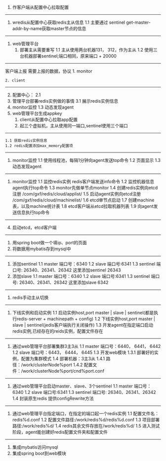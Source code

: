 1. 作客户端从配置中心拉取配置
------------------------------------------------
1. wredis从配置中心获取redis主从信息
    1.1 主要通过 sentinel get-master-addr-by-name获取master节点的信息
------------------------------------------------
1. web管理平台
    1. 部署主从需要重写
        1.1 主从使用两台机器131， 312，作为主从
        1.2 使用三台机器部署sentinel;端口相同，原来端口 + 20000
------------------------------------------------  
客户端上报
    需要上报的数据，协议
    1. monitor
    
    2. client
------------------------------------------------      
2. 配置中心：
    2.1
3. 管理平台部署redis实例做的事情
    3.1 展示redis实例信息
1. monitor监控
    1.3 动态发现agent
4. web管理平台生成appkey
    1. client从配置中心拉取app配置
    2. 起三个虚拟机，主从使用同一端口,sentinel使用三个端口
------------------------------------------------        
    1.1 获取redis实例信息
    1.2 redis配置添加max_memory配置项
------------------------------------------------    
1. monitor监控
    1.1 使用线程池，每隔1分钟向agent发送top命令
    1.2 页面显示
    1.3 动态发现agent
------------------------------------------------
1. monitor监控
    1.1 监控redis实例 redis客户端发送info命令
    1.2 监控机器信息 agent执行top命令
    1.3 monitor先做单节点monitor
    1.4 创建redis实例向etcd注册 /com/gxf/redis/cloud/applist/
    1.5 启动agent实例向etcd注册 /com/gxf/redis/cloud/machinelist/
    1.6 etcd单节点启动
    1.7 创建machine表，以及machine统计表
    1.8 etcd客户端从etcd拉取机器列表
    1.9 向agent发送信息执行top命令     
------------------------------------------------
4. 启动etcd，etcd客户端    
------------------------------------------------
1. 用spring boot做一个填ip、port的页面
2. 将数据用mybatis存到mysql中
------------------------------------------------
1. 添加sentinel 
    1.1 master 端口号：6340
    1.2 slave 端口号:6341
    1.3 sentinel 端口号: 26340、26341、26342
    这里添加sentinel 26343
2. 添加slave
    1.1 master 端口号：6340
    1.2 slave 端口号:6341
    1.3 sentinel 端口号: 26340、26341、26342
    这里添加slave 6342
------------------------------------------------
1. redis手动主从切换
------------------------------------------------
1. 下线实例和启动实例
    1.1 启动实例host,port master | slave | sentinel(都是执行redis-server + machinepath + config)
    1.2 下线实例host,port master | slave | sentinel(jedis客户端执行关闭操作)
    1.3 开发agent在指定端口启动redis实例,已经存在的reids实例，配置文件存在
------------------------------------------------
1. 通过web管理平台部署集群3主3从
    1.1 master 端口号：6440， 6441， 6442
    1.2 slave 端口号：6443， 6444， 6445
    1.3 开发web模块
        1.3.1 部署好的实例，配置为集群模式
    1.4 部署机器：3主3从
        1.4.1 路径：/work/clusterNode%port
        1.4.2 配置文件：/work/clusterNode%port/cnd%port.conf
------------------------------------------------
1. 通过web管理平台启动master、slave、3个sentinel
    1.1 master 端口号：6340
    1.2 slave 端口号:6341
    1.3 sentinel 端口号: 26340、26341、26342
    1.4 封装原生redis 提供configRewrite方法
------------------------------------------------
1. 通过web管理平台指定端口，在指定的端口起一个redis实例
    1.1 配置文件名：redis%d.conf
    1.2 配置文件路径:/work/redis%d/redis%d.conf
    1.3 项目部署路径:/work/redis%d/
    1.4 redis其余文件存放在/work/redis%d/
    1.5 进入测试阶段，agent能创建好redis配置文件夹和配置文件
------------------------------------------------
1. 集成mybatis访问mysql
2. 集成spring boot到web模块